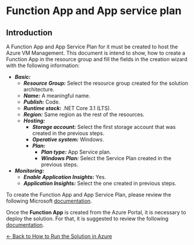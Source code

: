 # Function App and App service plan

## Introduction
A Function App and App Service Plan for it must be created to host the Azure VM Management. This document is intend to show, how to create a Function App in the resource group and fill the fields in the creation wizard with the following information:

- ***Basic:***
    - ***Resource Group:*** Select the resource group created for the solution architecture.
    - ***Name:*** A meaningful name.
    - ***Publish:*** Code.
    - ***Runtime stack:*** .NET Core 3.1 (LTS).
    - ***Region:*** Same region as the rest of the resources.
    - ***Hosting:*** 
        - ***Storage account:*** Select the first storage account that was created in the previous steps. 
        - ***Operative system:*** Windows. 
        - ***Plan:***
            - ***Plan type:*** App Service plan.
            - ***Windows Plan:*** Select the Service Plan created in the previous steps. 
- ***Monitoring:***
    - ***Enable Application Insights:*** Yes.
    - ***Application Insights:*** Select the one created in previous steps.

To create the Function App and App Service Plan, please review the following Microsoft [documentation](https://docs.microsoft.com/en-us/azure/azure-functions/functions-create-function-app-portal#create-a-function-app).

Once the **Function App** is created from the Azure Portal, it is necessary to deploy the solution. For that, it is suggested to review the following [documentation](deploy_function_app.md).

[← Back to How to Run the Solution in Azure](README.md#how-to-run-the-solution-in-azure)